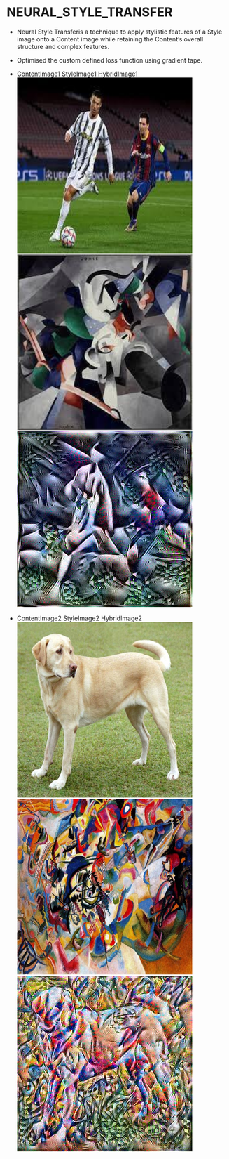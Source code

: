 # NEURAL_STYLE_TRANSFER

* Neural Style Transferis a technique to apply stylistic features of a Style image onto a Content image while retaining the Content’s overall structure and complex features.
* Optimised the custom defined loss function using gradient tape.

* ContentImage1   StyleImage1  HybridImage1
<img src="CONTENT-_1_.jpg" width="400" height="400"/> <img src="STYLE-_1_.jpg" width="400" height="400"/> <img src="image_02_3750.jpg" width="400" height="400"/>

* ContentImage2   StyleImage2  HybridImage2
<img src="content.jpg" width="400" height="400"/> <img src="style.jpg" width="400" height="400"/> <img src="Generated_imgae.jpg" width="400" height="400"/>

